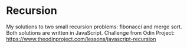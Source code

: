 # Recursion
My solutions to two small recursion problems: fibonacci and merge sort. Both solutions are written in JavaScript. 
Challenge from Odin Project: https://www.theodinproject.com/lessons/javascript-recursion
